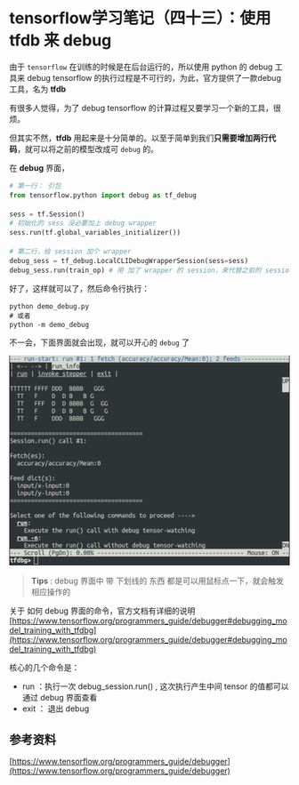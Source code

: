 # tensorflow学习笔记（四十三）：使用 tfdb 来 debug

由于 `tensorflow` 在训练的时候是在后台运行的，所以使用 python 的 debug 工具来 debug tensorflow 的执行过程是不可行的，为此，官方提供了一款debug 工具，名为 **tfdb**

有很多人觉得，为了 debug tensorflow 的计算过程又要学习一个新的工具，很烦。

但其实不然，**tfdb** 用起来是十分简单的。以至于简单到我们**只需要增加两行代码**，就可以将之前的模型改成可 `debug` 的。

在 **debug** 界面，

```python
# 第一行： 引包
from tensorflow.python import debug as tf_debug

sess = tf.Session()
# 初始化的 sess 没必要加上 debug wrapper
sess.run(tf.global_variables_initializer())

# 第二行，给 session 加个 wrapper
debug_sess = tf_debug.LocalCLIDebugWrapperSession(sess=sess)
debug_sess.run(train_op) # 用 加了 wrapper 的 session，来代替之前的 session 做训练操作
```

好了，这样就可以了，然后命令行执行：

```shell
python demo_debug.py
# 或者
python -m demo_debug
```

 不一会，下面界面就会出现，就可以开心的 `debug` 了

![](../imgs/tfdbg_screenshot_run_start.png)

>  **Tips** : debug 界面中 带 下划线的 东西 都是可以用鼠标点一下，就会触发相应操作的



关于 如何 debug 界面的命令，官方文档有详细的说明 [https://www.tensorflow.org/programmers_guide/debugger#debugging_model_training_with_tfdbg](https://www.tensorflow.org/programmers_guide/debugger#debugging_model_training_with_tfdbg)

核心的几个命令是：

* run ：执行一次 debug_session.run() , 这次执行产生中间 tensor 的值都可以通过 debug 界面查看
* exit ： 退出 debug



## 参考资料

[https://www.tensorflow.org/programmers_guide/debugger](https://www.tensorflow.org/programmers_guide/debugger)



